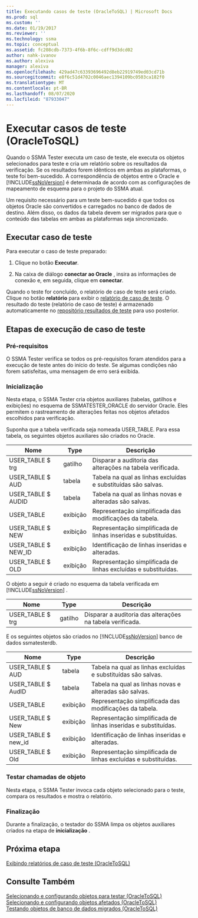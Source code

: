 ```yaml
---
title: Executando casos de teste (OracleToSQL) | Microsoft Docs
ms.prod: sql
ms.custom: ''
ms.date: 01/19/2017
ms.reviewer: ''
ms.technology: ssma
ms.topic: conceptual
ms.assetid: fc208cdb-7373-4f6b-8f6c-cdff9d3dcd02
author: nahk-ivanov
ms.author: alexiva
manager: alexiva
ms.openlocfilehash: 429ad47c63393696492d8eb22919749ed03cd71b
ms.sourcegitcommit: e8f6c51d4702c0046aec1394109bc0503ca182f0
ms.translationtype: MT
ms.contentlocale: pt-BR
ms.lasthandoff: 08/07/2020
ms.locfileid: "87933047"
---
```

# <a name="running-test-cases-oracletosql"></a>Executar casos de teste (OracleToSQL)
Quando o SSMA Tester executa um caso de teste, ele executa os objetos selecionados para teste e cria um relatório sobre os resultados da verificação. Se os resultados forem idênticos em ambas as plataformas, o teste foi bem-sucedido. A correspondência de objetos entre o Oracle e [!INCLUDE[ssNoVersion](../../includes/ssnoversion-md.md)] é determinada de acordo com as configurações de mapeamento de esquema para o projeto do SSMA atual.  
  
Um requisito necessário para um teste bem-sucedido é que todos os objetos Oracle são convertidos e carregados no banco de dados de destino. Além disso, os dados da tabela devem ser migrados para que o conteúdo das tabelas em ambas as plataformas seja sincronizado.  
  
## <a name="run-test-case"></a>Executar caso de teste  
Para executar o caso de teste preparado:  
  
1.  Clique no botão **Executar**.  
  
2.  Na caixa de diálogo **conectar ao Oracle** , insira as informações de conexão e, em seguida, clique em **conectar**.  
  
Quando o teste for concluído, o relatório de caso de teste será criado. Clique no botão **relatório** para exibir o [relatório de caso de teste](viewing-test-case-reports-oracletosql.md). O resultado do teste (relatório de caso de teste) é armazenado automaticamente no [repositório resultados de teste](using-test-repositories-oracletosql.md) para uso posterior.  
  
## <a name="test-case-execution-steps"></a>Etapas de execução de caso de teste  
  
### <a name="prerequisites"></a>Pré-requisitos  
O SSMA Tester verifica se todos os pré-requisitos foram atendidos para a execução de teste antes do início do teste. Se algumas condições não forem satisfeitas, uma mensagem de erro será exibida.  
  
### <a name="initialization"></a>Inicialização  
Nesta etapa, o SSMA Tester cria objetos auxiliares (tabelas, gatilhos e exibições) no esquema de SSMATESTER_ORACLE do servidor Oracle. Eles permitem o rastreamento de alterações feitas nos objetos afetados escolhidos para verificação.  
  
Suponha que a tabela verificada seja nomeada USER_TABLE. Para essa tabela, os seguintes objetos auxiliares são criados no Oracle.  
  
|Nome|Type|Descrição|  
|-|-|-|  
|USER_TABLE $ trg|gatilho|Disparar a auditoria das alterações na tabela verificada.|  
|USER_TABLE $ AUD|tabela|Tabela na qual as linhas excluídas e substituídas são salvas.|  
|USER_TABLE $ AUDID|tabela|Tabela na qual as linhas novas e alteradas são salvas.|  
|USER_TABLE|exibição|Representação simplificada das modificações da tabela.|  
|USER_TABLE $ NEW|exibição|Representação simplificada de linhas inseridas e substituídas.|  
|USER_TABLE $ NEW_ID|exibição|Identificação de linhas inseridas e alteradas.|  
|USER_TABLE $ OLD|exibição|Representação simplificada de linhas excluídas e substituídas.|  
  
O objeto a seguir é criado no esquema da tabela verificada em [!INCLUDE[ssNoVersion](../../includes/ssnoversion-md.md)] .  
  
|Nome|Type|Descrição|  
|-|-|-|  
|USER_TABLE $ trg|gatilho|Disparar a auditoria das alterações na tabela verificada.|  
  
E os seguintes objetos são criados no [!INCLUDE[ssNoVersion](../../includes/ssnoversion-md.md)] banco de dados ssmatesterdb.  
  
|Nome|Type|Descrição|  
|-|-|-|  
|USER_TABLE $ AUD|tabela|Tabela na qual as linhas excluídas e substituídas são salvas.|  
|USER_TABLE $ AudID|tabela|Tabela na qual as linhas novas e alteradas são salvas.|  
|USER_TABLE|exibição|Representação simplificada das modificações da tabela.|  
|USER_TABLE $ New|exibição|Representação simplificada de linhas inseridas e substituídas.|  
|USER_TABLE $ new_id|exibição|Identificação de linhas inseridas e alteradas.|  
|USER_TABLE $ Old|exibição|Representação simplificada de linhas excluídas e substituídas.|  
  
### <a name="test-object-calls"></a>Testar chamadas de objeto  
Nesta etapa, o SSMA Tester invoca cada objeto selecionado para o teste, compara os resultados e mostra o relatório.  
  
### <a name="finalization"></a>Finalização  
Durante a finalização, o testador do SSMA limpa os objetos auxiliares criados na etapa de **inicialização** .  
  
## <a name="next-step"></a>Próxima etapa  
[Exibindo relatórios de caso de teste &#40;OracleToSQL&#41;](../../ssma/oracle/viewing-test-case-reports-oracletosql.md)  
  
## <a name="see-also"></a>Consulte Também  
[Selecionando e configurando objetos para testar &#40;OracleToSQL&#41;](../../ssma/oracle/selecting-and-configuring-objects-to-test-oracletosql.md)  
[Selecionando e configurando objetos afetados &#40;OracleToSQL&#41;](../../ssma/oracle/selecting-and-configuring-affected-objects-oracletosql.md)  
[Testando objetos de banco de dados migrados &#40;OracleToSQL&#41;](../../ssma/oracle/testing-migrated-database-objects-oracletosql.md)  
  
